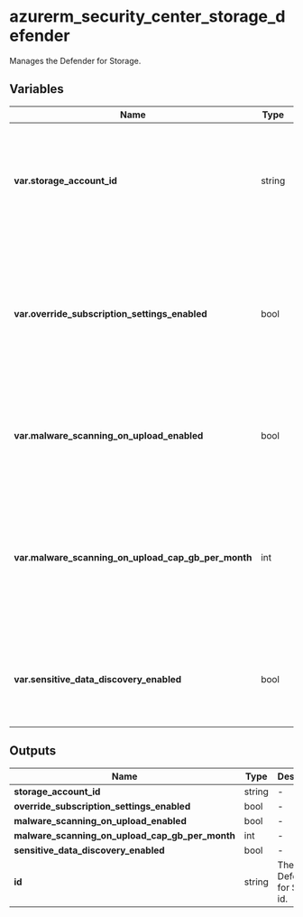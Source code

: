 # azurerm_security_center_storage_defender

Manages the Defender for Storage.

## Variables

| Name | Type | Required? |  Default  |  Description |
| ---- | ---- | --------- |  ----------- | ----------- |
| **var.storage_account_id** | string | True | -  |  The ID of the storage account the defender applied to. Changing this forces a new resource to be created. | 
| **var.override_subscription_settings_enabled** | bool | False | `False`  |  Whether the settings defined for this storage account should override the settings defined for the subscription. Defaults to `false`. | 
| **var.malware_scanning_on_upload_enabled** | bool | False | `False`  |  Whether On Upload malware scanning should be enabled. Defaults to `false`. | 
| **var.malware_scanning_on_upload_cap_gb_per_month** | int | False | `-1`  |  The max GB to be scanned per Month. Must be `-1` or above `0`. Omit this property or set to `-1` if no capping is needed. Defaults to `-1`. | 
| **var.sensitive_data_discovery_enabled** | bool | False | `False`  |  Whether Sensitive Data Discovery should be enabled. Defaults to `false`. | 



## Outputs

| Name | Type | Description |
| ---- | ---- | --------- | 
| **storage_account_id** | string  | - | 
| **override_subscription_settings_enabled** | bool  | - | 
| **malware_scanning_on_upload_enabled** | bool  | - | 
| **malware_scanning_on_upload_cap_gb_per_month** | int  | - | 
| **sensitive_data_discovery_enabled** | bool  | - | 
| **id** | string  | The Defender for Storage id. | 